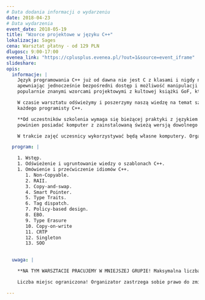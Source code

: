 ```yaml
---
# Data dodania informacji o wydarzeniu
date: 2018-04-23
# Data wydarzenia
event_date: 2018-05-19
title: "Wzorce projektowe w języku C++"
lokalizacja: Sages
cena: Warsztat płatny - od 129 PLN
dlugosc: 9:00-17:00
evenea_link: "https://cplusplus.evenea.pl/?out=1&source=event_iframe"
slideshare:
opis:
  informacje: |
    Język programowania C++ już od dawna nie jest C z klasami i nigdy nie był wyłącznie językiem programowania obiektowego. C++ jest językiem ogólnego przeznaczenia. Udostępnia imperatywne, obiektowe i generyczne funkcje programistyczne, 
    apewniając jednocześnie bezpośredni dostęp i możliwość manipulacji pamięcią komputera. Prawidłowo użyty dostarcza trudną do przebicia wydajność. Wymaga to jednak dobrej znajomości szablonów C++ i idiomów Modern C++. Nie należy ich mylić z 
    popularnie znanymi wzorcami projektowymi z kultowej książki GoF, które to zostały wynalezione do zaadresowania problemów typowych dla języków wyłącznie obiektowych takich jak Java czy C#.

    W czasie warsztatu odświeżymy i poszerzymy naszą wiedzę na temat szablonów C++ i nauczymy się idiomów Modern C++. Opanowanie tych umiejętności umożliwi nam tworzenie bardzo przydatnych narzędzi, które będą potem używane w codziennej pracy 
    każdego programisty C++.

    **Od uczestników szkolenia wymaga się bieżącej praktyki z językiem C++ oraz rekomendowane jest doświadczenie w tworzeniu prostych szablonów C++. Wiedza w zakresie C++11/14 jest mile widziana ale nie jest obowiązkowa. Każdy uczestnik 
    powinien posiadać komputer z zainstalowaną świeżą wersją dowolnego kompilatora C++ (Visual Studio, gcc, clang).**

    W trakcie zajęć uczesnicy wykorzystywać będą własne komputery. Organizator zapewnia serwis kawowy oraz pizzę w porze obiadowej. 

  program: |

    1. Wstęp.
    1. Odświeżenie i ugruntowanie wiedzy o szablonach C++.
    1. Omówienie i przećwiczenie idiomów C++.  
       1. Non-Copyable.
       2. RAII.
       3. Copy-and-swap.
       4. Smart Pointer.
       5. Type Traits.
       6. Tag dispatch.
       7. Policy-based design.
       8. EBO.
       9. Type Erasure
       10. Copy-on-write
       11. CRTP
       12. Singleton
       13. SOO

  
  uwaga: |

    **NA TYM WARSZTACIE PRACUJEMY W MNIEJSZEJ GRUPIE! Maksymalna liczba uczestników tego wydarzenia to 20 osób. Uczenie się w takiej grupie, zapewni większy komfort pracy każdemu z uczestników.**

    Liczba miejsc ograniczona! Organizator zastrzega sobie prawo do zmiany lokalizacji wydarzenia oraz jego odwołania w przypadku niezgłoszenia się minimalnej liczby uczestników.

---
```

